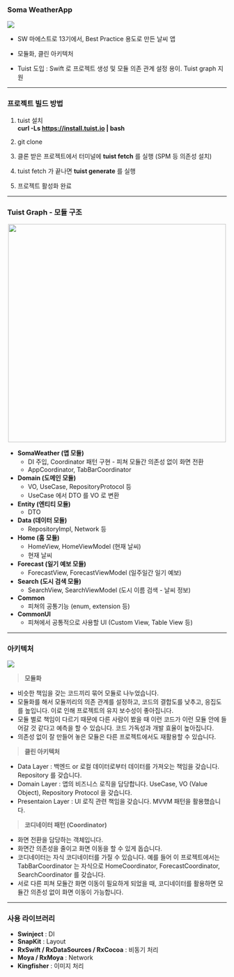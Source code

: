 ### Soma WeatherApp

![](https://velog.velcdn.com/images/heyksw/post/75cd43ed-d96f-4aa7-bc12-a9932bb7fddf/image.png)

- SW 마에스트로 13기에서, Best Practice 용도로 만든 날씨 앱

- 모듈화, 클린 아키텍처

- Tuist 도입 : Swift 로 프로젝트 생성 및 모듈 의존 관계 설정 용이. Tuist graph 지원

***

### 프로젝트 빌드 방법

1. tuist 설치   
**curl -Ls https://install.tuist.io | bash**

2. git clone

3. 클론 받은 프로젝트에서 터미널에 **tuist fetch** 를 실행 (SPM 등 의존성 설치)

4. tuist fetch 가 끝나면 **tuist generate** 를 실행

5. 프로젝트 활성화 완료

***

### Tuist Graph - 모듈 구조

<p align="center"><img width="500" src="https://velog.velcdn.com/images/heyksw/post/1c4ab565-354c-424c-b648-9d73bf9542ed/image.png"></p>

- **SomaWeather (앱 모듈)**
  - DI 주입, Coordinator 패턴 구현 - 피쳐 모듈간 의존성 없이 화면 전환
  - AppCoordinator, TabBarCoordinator
- **Domain (도메인 모듈)** 
  - VO, UseCase, RepositoryProtocol 등
  - UseCase 에서 DTO 를 VO 로 변환
- **Entity (엔티티 모듈)**
  - DTO
- **Data (데이터 모듈)** 
  - RepositoryImpl, Network 등
- **Home (홈 모듈)**
  - HomeView, HomeViewModel (현재 날씨)
  - 현재 날씨
- **Forecast (일기 예보 모듈)** 
  - ForecastView, ForecastViewModel (일주일간 일기 예보)
- **Search (도시 검색 모듈)** 
  - SearchView, SearchViewModel (도시 이름 검색 - 날씨 정보)
- **Common** 
  - 피쳐의 공통기능 (enum, extension 등)
- **CommonUI**
  - 피쳐에서 공통적으로 사용할 UI (Custom View, Table View 등)

***

### 아키텍처

![](https://velog.velcdn.com/images/heyksw/post/e64dc759-ea73-4a82-a670-f65ad03cbbd0/image.png)



> **모듈화**

- 비슷한 책임을 갖는 코드끼리 묶어 모듈로 나누었습니다.
- 모듈화를 해서 모듈끼리의 의존 관계를 설정하고, 코드의 결합도를 낮추고, 응집도를 높입니다. 이로 인해 프로젝트의 유지 보수성이 좋아집니다.
- 모듈 별로 책임이 다르기 때문에 다른 사람이 봤을 때 이런 코드가 이런 모듈 안에 들어갈 것 같다고 예측을 할 수 있습니다. 코드 가독성과 개발 효율이 높아집니다.
- 의존성 없이 잘 만들어 놓은 모듈은 다른 프로젝트에서도 재활용할 수 있습니다.

> **클린 아키텍처**

- Data Layer : 백엔드 or 로컬 데이터로부터 데이터를 가져오는 책임을 갖습니다. Repository 를 갖습니다.
- Domain Layer : 앱의 비즈니스 로직을 담당합니다. UseCase, VO (Value Object), Repository Protocol 을 갖습니다.
- Presentaion Layer : UI 로직 관련 책임을 갖습니다. MVVM 패턴을 활용했습니다.

> **코디네이터 패턴 (Coordinator)**

- 화면 전환을 담당하는 객체입니다.
- 화면간 의존성을 줄이고 화면 이동을 할 수 있게 돕습니다.
- 코디네이터는 자식 코디네이터를 가질 수 있습니다. 예를 들어 이 프로젝트에서는 TabBarCoordinator 는 자식으로 HomeCoordinator, ForecastCoordinator, SearchCoordinator 를 갖습니다. 
- 서로 다른 피쳐 모듈간 화면 이동이 필요하게 되었을 때, 코디네이터를 활용하면 모듈간 의존성 없이 화면 이동이 가능합니다.

***

### 사용 라이브러리

- **Swinject** : DI
- **SnapKit** : Layout 
- **RxSwift / RxDataSources / RxCocoa** : 비동기 처리
- **Moya / RxMoya** : Network
- **Kingfisher** : 이미지 처리


